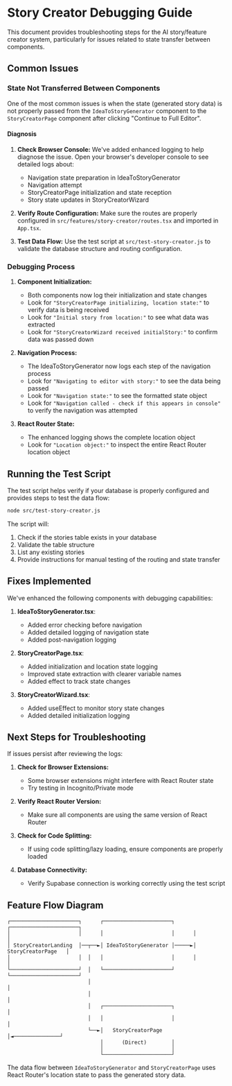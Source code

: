# Story Creator Debugging Guide

This document provides troubleshooting steps for the AI story/feature creator system, particularly for issues related to state transfer between components.

## Common Issues

### State Not Transferred Between Components

One of the most common issues is when the state (generated story data) is not properly passed from the `IdeaToStoryGenerator` component to the `StoryCreatorPage` component after clicking "Continue to Full Editor".

#### Diagnosis

1. **Check Browser Console:** 
   We've added enhanced logging to help diagnose the issue. Open your browser's developer console to see detailed logs about:
   - Navigation state preparation in IdeaToStoryGenerator
   - Navigation attempt
   - StoryCreatorPage initialization and state reception
   - Story state updates in StoryCreatorWizard

2. **Verify Route Configuration:**
   Make sure the routes are properly configured in `src/features/story-creator/routes.tsx` and imported in `App.tsx`.

3. **Test Data Flow:**
   Use the test script at `src/test-story-creator.js` to validate the database structure and routing configuration.

### Debugging Process

1. **Component Initialization:**
   - Both components now log their initialization and state changes
   - Look for `"StoryCreatorPage initializing, location state:"` to verify data is being received
   - Look for `"Initial story from location:"` to see what data was extracted
   - Look for `"StoryCreatorWizard received initialStory:"` to confirm data was passed down

2. **Navigation Process:**
   - The IdeaToStoryGenerator now logs each step of the navigation process
   - Look for `"Navigating to editor with story:"` to see the data being passed
   - Look for `"Navigation state:"` to see the formatted state object
   - Look for `"Navigation called - check if this appears in console"` to verify the navigation was attempted

3. **React Router State:**
   - The enhanced logging shows the complete location object
   - Look for `"Location object:"` to inspect the entire React Router location object

## Running the Test Script

The test script helps verify if your database is properly configured and provides steps to test the data flow:

```bash
node src/test-story-creator.js
```

The script will:
1. Check if the stories table exists in your database
2. Validate the table structure
3. List any existing stories
4. Provide instructions for manual testing of the routing and state transfer

## Fixes Implemented

We've enhanced the following components with debugging capabilities:

1. **IdeaToStoryGenerator.tsx**:
   - Added error checking before navigation
   - Added detailed logging of navigation state
   - Added post-navigation logging

2. **StoryCreatorPage.tsx**:
   - Added initialization and location state logging
   - Improved state extraction with clearer variable names
   - Added effect to track state changes

3. **StoryCreatorWizard.tsx**:
   - Added useEffect to monitor story state changes
   - Added detailed initialization logging

## Next Steps for Troubleshooting

If issues persist after reviewing the logs:

1. **Check for Browser Extensions:**
   - Some browser extensions might interfere with React Router state
   - Try testing in Incognito/Private mode

2. **Verify React Router Version:**
   - Make sure all components are using the same version of React Router

3. **Check for Code Splitting:**
   - If using code splitting/lazy loading, ensure components are properly loaded

4. **Database Connectivity:**
   - Verify Supabase connection is working correctly using the test script

## Feature Flow Diagram

```
┌──────────────────────┐      ┌──────────────────────┐      ┌──────────────────────┐
│                      │      │                      │      │                      │
│ StoryCreatorLanding  │──┬──►│ IdeaToStoryGenerator │─────►│   StoryCreatorPage   │
│                      │  │   │                      │      │                      │
└──────────────────────┘  │   └──────────────────────┘      └──────────────────────┘
                          │                                           │
                          │                                           │
                          │   ┌──────────────────────┐                │
                          │   │                      │                │
                          └──►│   StoryCreatorPage   │◄───────────────┘
                              │      (Direct)        │
                              │                      │
                              └──────────────────────┘
```

The data flow between `IdeaToStoryGenerator` and `StoryCreatorPage` uses React Router's location state to pass the generated story data.

